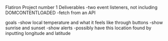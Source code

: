 Flatiron Project number 1
Deliverables
-two event listeners, not including DOMCONTENTLOADED
-fetch from an API



goals
-show local temperature and what it feels like through buttons
-show sunrise and sunset
-show alerts
-possibly have this location found by inputting longitude and latitude